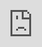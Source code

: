 <!DOCTYPE html>
<html>
<meta name='viewport' content='width=device-width, user-scalable=no' charset='UTF-8, height:100vh'>
<body>
<div>
  <iframe src="https://script.google.com/a/m2.formulatrix.com/macros/s/AKfycbwyLLj_spoE3Zh836zSvymtkwzXavjc6CFNBiBDfsSo4y5XoHFz/exec" 
  style="position:absolute; top:0; left:0; width:100%; height:100vh; border:none;" ></iframe>
</div>

</body>
</html>


